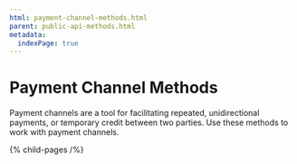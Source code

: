 ```yaml
---
html: payment-channel-methods.html
parent: public-api-methods.html
metadata:
  indexPage: true
---
```

# Payment Channel Methods

Payment channels are a tool for facilitating repeated, unidirectional payments, or temporary credit between two parties. Use these methods to work with payment channels.


{% child-pages /%}
